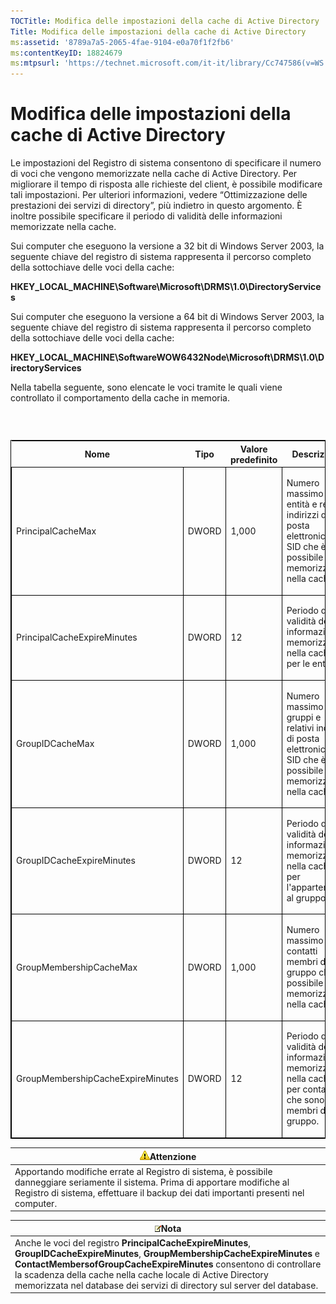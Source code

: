 ```yaml
---
TOCTitle: Modifica delle impostazioni della cache di Active Directory
Title: Modifica delle impostazioni della cache di Active Directory
ms:assetid: '8789a7a5-2065-4fae-9104-e0a70f1f2fb6'
ms:contentKeyID: 18824679
ms:mtpsurl: 'https://technet.microsoft.com/it-it/library/Cc747586(v=WS.10)'
---
```


Modifica delle impostazioni della cache di Active Directory
===========================================================

Le impostazioni del Registro di sistema consentono di specificare il numero di voci che vengono memorizzate nella cache di Active Directory. Per migliorare il tempo di risposta alle richieste del client, è possibile modificare tali impostazioni. Per ulteriori informazioni, vedere “Ottimizzazione delle prestazioni dei servizi di directory”, più indietro in questo argomento. È inoltre possibile specificare il periodo di validità delle informazioni memorizzate nella cache.

Sui computer che eseguono la versione a 32 bit di Windows Server 2003, la seguente chiave del registro di sistema rappresenta il percorso completo della sottochiave delle voci della cache:

**HKEY\_LOCAL\_MACHINE\\Software\\Microsoft\\DRMS\\1.0\\DirectoryServices**

Sui computer che eseguono la versione a 64 bit di Windows Server 2003, la seguente chiave del registro di sistema rappresenta il percorso completo della sottochiave delle voci della cache:

**HKEY\_LOCAL\_MACHINE\\SoftwareWOW6432Node\\Microsoft\\DRMS\\1.0\\DirectoryServices**

Nella tabella seguente, sono elencate le voci tramite le quali viene controllato il comportamento della cache in memoria.

###  

<p> </p>
<table style="border:1px solid black;">
<colgroup>
<col width="25%" />
<col width="25%" />
<col width="25%" />
<col width="25%" />
</colgroup>
<thead>
<tr class="header">
<th>Nome</th>
<th>Tipo</th>
<th>Valore predefinito</th>
<th>Descrizione</th>
</tr>
</thead>
<tbody>
<tr class="odd">
<td style="border:1px solid black;"><p>PrincipalCacheMax</p></td>
<td style="border:1px solid black;"><p>DWORD</p></td>
<td style="border:1px solid black;"><p>1,000</p></td>
<td style="border:1px solid black;"><p>Numero massimo di entità e relativi indirizzi di posta elettronica e SID che è possibile memorizzare nella cache.</p></td>
</tr>
<tr class="even">
<td style="border:1px solid black;"><p>PrincipalCacheExpireMinutes</p></td>
<td style="border:1px solid black;"><p>DWORD</p></td>
<td style="border:1px solid black;"><p>12</p></td>
<td style="border:1px solid black;"><p>Periodo di validità delle informazioni memorizzate nella cache per le entità.</p></td>
</tr>
<tr class="odd">
<td style="border:1px solid black;"><p>GroupIDCacheMax</p></td>
<td style="border:1px solid black;"><p>DWORD</p></td>
<td style="border:1px solid black;"><p>1,000</p></td>
<td style="border:1px solid black;"><p>Numero massimo di gruppi e relativi indirizzi di posta elettronica e SID che è possibile memorizzare nella cache.</p></td>
</tr>
<tr class="even">
<td style="border:1px solid black;"><p>GroupIDCacheExpireMinutes</p></td>
<td style="border:1px solid black;"><p>DWORD</p></td>
<td style="border:1px solid black;"><p>12</p></td>
<td style="border:1px solid black;"><p>Periodo di validità delle informazioni memorizzate nella cache per l'appartenenza al gruppo.</p></td>
</tr>
<tr class="odd">
<td style="border:1px solid black;"><p>GroupMembershipCacheMax</p></td>
<td style="border:1px solid black;"><p>DWORD</p></td>
<td style="border:1px solid black;"><p>1,000</p></td>
<td style="border:1px solid black;"><p>Numero massimo di contatti membri di un gruppo che è possibile memorizzare nella cache.</p></td>
</tr>
<tr class="even">
<td style="border:1px solid black;"><p>GroupMembershipCacheExpireMinutes</p></td>
<td style="border:1px solid black;"><p>DWORD</p></td>
<td style="border:1px solid black;"><p>12</p></td>
<td style="border:1px solid black;"><p>Periodo di validità delle informazioni memorizzate nella cache per contatti che sono membri di un gruppo.</p></td>
</tr>
</tbody>
</table>
  
| ![](images/Cc747586.Caution(WS.10).gif)Attenzione                                                                                                                                          |  
|-------------------------------------------------------------------------------------------------------------------------------------------------------------------------------------------------------------------------|  
| Apportando modifiche errate al Registro di sistema, è possibile danneggiare seriamente il sistema. Prima di apportare modifiche al Registro di sistema, effettuare il backup dei dati importanti presenti nel computer. |
  
| ![](images/Cc747586.note(WS.10).gif)Nota                                                                                                                                                                                                                                                                              |  
|----------------------------------------------------------------------------------------------------------------------------------------------------------------------------------------------------------------------------------------------------------------------------------------------------------------------------------------------------|  
| Anche le voci del registro **PrincipalCacheExpireMinutes**, **GroupIDCacheExpireMinutes**, **GroupMembershipCacheExpireMinutes** e **ContactMembersofGroupCacheExpireMinutes** consentono di controllare la scadenza della cache nella cache locale di Active Directory memorizzata nel database dei servizi di directory sul server del database. |
